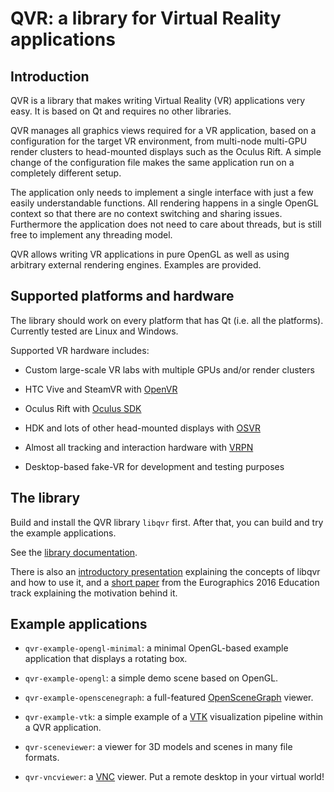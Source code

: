 # QVR: a library for Virtual Reality applications

## Introduction

QVR is a library that makes writing Virtual Reality (VR) applications very easy.
It is based on Qt and requires no other libraries.

QVR manages all graphics views required for a VR application, based on a
configuration for the target VR environment, from multi-node multi-GPU render
clusters to head-mounted displays such as the Oculus Rift. A simple change
of the configuration file makes the same application run on a completely
different setup.

The application only needs to implement a single interface with just a few
easily understandable functions. All rendering happens in a single OpenGL
context so that there are no context switching and sharing issues. Furthermore
the application does not need to care about threads, but is still free to
implement any threading model.

QVR allows writing VR applications in pure OpenGL as well as using arbitrary
external rendering engines. Examples are provided.

## Supported platforms and hardware

The library should work on every platform that has Qt (i.e. all the platforms).
Currently tested are Linux and Windows.

Supported VR hardware includes:

- Custom large-scale VR labs with multiple GPUs and/or render clusters

- HTC Vive and SteamVR with [OpenVR](https://github.com/ValveSoftware/openvr)

- Oculus Rift with [Oculus SDK](https://www.oculus.com/)

- HDK and lots of other head-mounted displays with [OSVR](http://osvr.org/)

- Almost all tracking and interaction hardware with [VRPN](http://vrpn.org/)

- Desktop-based fake-VR for development and testing purposes

## The library

Build and install the QVR library `libqvr` first. After that, you can build
and try the example applications.

See the [library documentation](https://marlam.github.io/qvr/html/).

There is also an [introductory presentation](https://marlam.github.io/qvr/qvr-slides.pdf)
explaining the concepts of libqvr and how to use it, and a
[short paper](https://marlam.github.io/qvr/lambers2016qvr.pdf) from the Eurographics
2016 Education track explaining the motivation behind it.

## Example applications

- `qvr-example-opengl-minimal`:
  a minimal OpenGL-based example application that displays a rotating box.

- `qvr-example-opengl`:
  a simple demo scene based on OpenGL.

- `qvr-example-openscenegraph`:
  a full-featured [OpenSceneGraph](http://www.openscenegraph.com) viewer.

- `qvr-example-vtk`:
  a simple example of a [VTK](http://www.vtk.org) visualization pipeline within
  a QVR application.

- `qvr-sceneviewer`:
  a viewer for 3D models and scenes in many file formats.

- `qvr-vncviewer`: a [VNC](https://en.wikipedia.org/wiki/Virtual_Network_Computing)
  viewer. Put a remote desktop in your virtual world!
